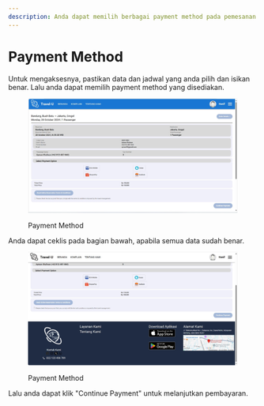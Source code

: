 ```yaml
---
description: Anda dapat memilih berbagai payment method pada pemesanan tiket.
---
```


# Payment Method

Untuk mengaksesnya, pastikan data dan jadwal yang anda pilih dan isikan benar. Lalu anda dapat memilih payment method yang disediakan.

<figure><img src="../../.gitbook/assets/WhatsApp Image 2024-12-27 at 20.24.45_7c287290.jpg" alt=""><figcaption><p>Payment Method</p></figcaption></figure>

Anda dapat ceklis pada bagian bawah, apabila semua data sudah benar.

<figure><img src="../../.gitbook/assets/WhatsApp Image 2024-12-27 at 20.25.02_24eaf3f7.jpg" alt="" width="563"><figcaption><p>Payment Method</p></figcaption></figure>

Lalu anda dapat klik "Continue Payment" untuk melanjutkan pembayaran.
